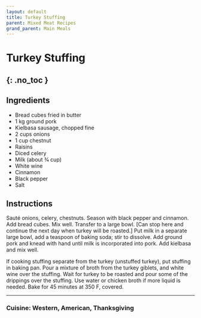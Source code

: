 ```yaml
---
layout: default
title: Turkey Stuffing
parent: Mixed Meat Recipes
grand_parent: Main Meals
---
```


# Turkey Stuffing
{: .no_toc }
---

## Ingredients
<ul>
	<li>Bread cubes fried in butter</li>
	<li>1 kg ground pork</li>
	<li>Kielbasa sausage, chopped fine</li>
	<li>2 cups onions</li>
	<li>1 cup chestnut</li>
	<li>Raisins</li>
	<li>Diced celery</li>
	<li>Milk (about 3⁄4 cup)</li>
	<li>White wine</li>
	<li>Cinnamon</li>
	<li>Black pepper</li>
	<li>Salt</li>
</ul>

## Instructions
Sauté onions, celery, chestnuts. Season with black pepper and cinnamon. Add bread cubes. Mix well. Transfer to a large bowl. [Can stop here and continue the next day when turkey will be roasted.] Put milk in a separate large bowl, add a teaspoon of baking soda; stir to dissolve. Add ground pork and knead with hand until milk is incorporated into pork. Add kielbasa and mix well. 

If cooking stuffing separate from the turkey (unstuffed turkey), put stuffing in baking pan. Pour a mixture of broth from the turkey giblets, and white wine over the stuffing. Wait for turkey to be roasted and pour some of the drippings over the stuffing. Use water or chicken broth if more liquid is needed. Bake for 45 minutes at 350 F, covered.

--- 

### Cuisine: Western, American, Thanksgiving